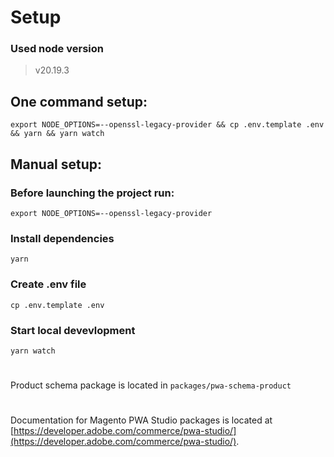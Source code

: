 # Setup

### Used node version

> v20.19.3

## One command setup:

```
export NODE_OPTIONS=--openssl-legacy-provider && cp .env.template .env && yarn && yarn watch
```

## Manual setup:

### Before launching the project run:

```
export NODE_OPTIONS=--openssl-legacy-provider
```

### Install dependencies

```
yarn
```

### Create .env file

```
cp .env.template .env
```

### Start local devevlopment

```
yarn watch
```

#

Product schema package is located in `packages/pwa-schema-product`

#

Documentation for Magento PWA Studio packages is located at [https://developer.adobe.com/commerce/pwa-studio/](https://developer.adobe.com/commerce/pwa-studio/).
